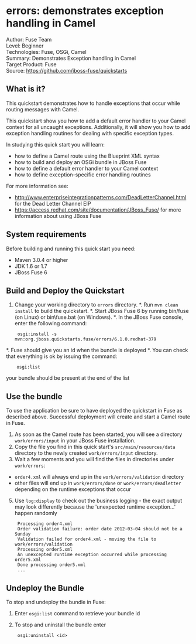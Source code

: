 errors: demonstrates exception handling in Camel
===================================
Author: Fuse Team  
Level: Beginner  
Technologies: Fuse, OSGi, Camel  
Summary: Demonstrates Exception handling in Camel  
Target Product: Fuse  
Source: <https://github.com/jboss-fuse/quickstarts>

What is it?
-----------

This quickstart demonstrates how to handle exceptions that occur while routing messages with Camel.

This quickstart show you how to add a default error handler to your Camel context for all uncaught exceptions.
Additionally, it will show you how to add exception handling routines for dealing with specific exception types.

In studying this quick start you will learn:

* how to define a Camel route using the Blueprint XML syntax
* how to build and deploy an OSGi bundle in JBoss Fuse
* how to define a default error handler to your Camel context
* how to define exception-specific error handling routines

For more information see:

* http://www.enterpriseintegrationpatterns.com/DeadLetterChannel.html for the Dead Letter Channel EIP
* https://access.redhat.com/site/documentation/JBoss_Fuse/ for more information about using JBoss Fuse


System requirements
-------------------

Before building and running this quick start you need:

* Maven 3.0.4 or higher
* JDK 1.6 or 1.7
* JBoss Fuse 6


Build and Deploy the Quickstart
-------------------------------

1. Change your working directory to `errors` directory.
*. Run `mvn clean install` to build the quickstart.
*. Start JBoss Fuse 6 by running bin/fuse (on Linux) or bin\fuse.bat (on Windows).
*. In the JBoss Fuse console, enter the following command:

        osgi:install -s mvn:org.jboss.quickstarts.fuse/errors/6.1.0.redhat-379

*. Fuse should give you an id when the bundle is deployed
*. You can check that everything is ok by issuing  the command:

        osgi:list
   your bundle should be present at the end of the list


Use the bundle
--------------

To use the application be sure to have deployed the quickstart in Fuse as described above. Successful deployment will create and start a Camel route in Fuse.

1. As soon as the Camel route has been started, you will see a directory `work/errors/input` in your JBoss Fuse installation.
2. Copy the file you find in this quick start's `src/main/resources/data` directory to the newly created
`work/errors/input` directory.
4. Wait a few moments and you will find the files in directories under `work/errors`:

  * `order4.xml` will always end up in the `work/errors/validation` directory
  * other files will end up in `work/errors/done` or `work/errors/deadletter` depending on the runtime exceptions that occur
5. Use `log:display` to check out the business logging - the exact output may look differently because the 'unexpected runtime exception...' happen randomly

        Processing order4.xml
        Order validation failure: order date 2012-03-04 should not be a Sunday
        Validation failed for order4.xml - moving the file to work/errors/validation
        Processing order5.xml
        An unexcepted runtime exception occurred while processing order5.xml
        Done processing order5.xml
        ...

Undeploy the Bundle
-------------------

To stop and undeploy the bundle in Fuse:

1. Enter `osgi:list` command to retrieve your bundle id
2. To stop and uninstall the bundle enter

        osgi:uninstall <id>
 